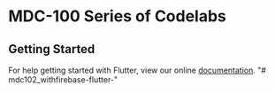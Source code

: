 # MDC-100 Series of Codelabs

## Getting Started

For help getting started with Flutter, view our online
[documentation](https://flutter.io/).
"# mdc102_withfirebase-flutter-" 

